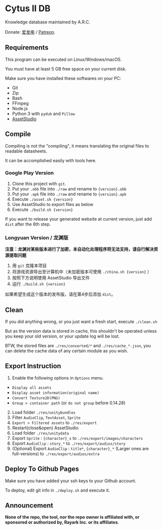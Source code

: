# Cytus II DB

Knowledge database maintained by A.R.C.

Donate: [爱发电](https://afdian.net/@dtsdao) / [Patreon](https://www.patreon.com/dtsdao).

## Requirements

This program can be executed on Linux/Windows/macOS.

You must have at least 5 GB free space on your current disk.

Make sure you have installed these softwares on your PC:

- Git
- Zip
- Bash
- FFmpeg
- Node.js
- Python 3 with `pydub` and `Pillow`
- [AssetStudio](https://github.com/Perfare/AssetStudio)

## Compile

Compiling is not the "compiling", it means translating the original files to readable datasheets.

It can be accomplished easily with tools here.

### Google Play Version

1. Clone this project with `git`.
2. Put your `.obb` file into `./raw` and rename to `{version}.obb`
3. Put your `.apk` file into `./raw` and rename to `{version}.apk`
4. Execute `./asset.sh {version}`
5. Use AssetStudio to export files as below
6. Execute `./build.sh {version}`

If you want to release your generated website at current version, just add `dist` after the 6th step.

### Longyuan Version / 龙渊版

**注意：龙渊对某些版本进行了加密，本自动化处理程序将无法支持，请自行解决资源提取问题**

1. 用 `git` 克隆本项目
2. 将游戏资源导出至计算机中（未加密版本可使用 `./china.sh {version}` ）
3. 按照下方说明使用 AssetStudio 导出文件
4. 运行 `./build.sh {version}`

如果希望生成这个版本的发布版，请在第4步后添加 `dist`。

## Clean

If you did anything wrong, or you just want a fresh start, execute `./clean.sh`

But as the version data is stored in cache, this shouldn't be operated unless you keep your old version, or your update log will be lost.

BTW, the stored files are `./res/converted/*` and `./res/cache_*.json`, you can delete the cache data of any certain module as you wish.

## Export Instruction

1.  Enable the following options in `Options` menu.
- `Display all assets`
- `Display asset information(original name)`
- `Convert Texture2D(PNG)`
- `Group > container path` (or `do not group` before 0.14.28)
2.  Load folder `./res/unitybundles`
3.  Filter `AudioClip`, `TextAsset`, `Sprite`
4.  `Export > Filtered assets` to `./res/export`
5.  Restart(close&open) AssetStudio 
6.  Load folder `./res/unitydata`
7.  Export `Sprite` : `{character}_s` to `./res/export/images/characters`
8.  Export `AudioClip` : `story_*` to `./res/export/audios/story`
9.  (Optional) Export `AudioClip` : `title*`, `{character}_*` (Larger ones are full-versions) to `./res/export/audios/extra`

## Deploy To Github Pages

Make sure you have added your ssh keys to your Github account.

To deploy, edit git info in `./deploy.sh` and execute it.

## Announcement

**None of the repo, the tool, nor the repo owner is affiliated with, or sponsored or authorized by, Rayark Inc. or its affiliates.**